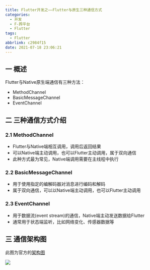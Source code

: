 ```yaml
---
title: Flutter开发之——Flutter与原生三种通信方式
categories:
  - 开发
  - F-跨平台
  - Flutter
tags:
  - Flutter
abbrlink: c2984f15
date: 2021-07-18 23:06:21
---
```

## 一 概述

Flutter与Native原生端通信有三种方法：

* MethodChannel
* BasicMessageChannel
* EventChannel

<!--more-->

## 二 三种通信方式介绍

### 2.1 MethodChannel

* Flutter与Native端相互调用，调用后返回结果
* 可以Native端主动调用，也可以Flutter主动调用，属于双向通信
* 此种方式最为常见，Native端调用需要在主线程中执行

### 2.2 BasicMessageChannel

* 用于使用指定的编解码器对消息进行编码和解码
* 属于双向通信，可以以Native端主动调用，也可以Flutter主动调用

### 2.3 EventChannel

* 用于数据流(event stream)的通信，Native端主动发送数据给Flutter
* 通常用于状态端监听，比如网络变化、传感器数据等

## 三 通信架构图

此图为官方的[架构图](https://flutter.dev/docs/development/platform-integration/platform-channels)

![][1]



[1]:https://jsd.onmicrosoft.cn/gh/PGzxc/CDN/blog-flutter/flutter-channel-native-flutter.png